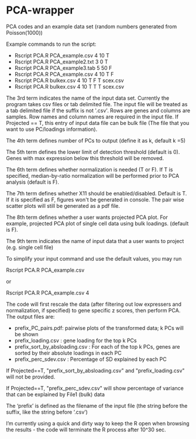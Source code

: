 # PCA-wrapper
PCA codes and an example data set (random numbers generated from Poisson(1000))

Example commands to run the script:
- Rscript PCA.R PCA_example.csv 4 10 T
- Rscript PCA.R PCA_example2.txt 3 0 T
- Rscript PCA.R PCA_example3.tab 5 50 F
- Rscript PCA.R PCA_example.csv 4 10 T F
- Rscript PCA.R bulkex.csv 4 10 T F T scex.csv
- Rscript PCA.R bulkex.csv 4 10 T T T scex.csv

The 3rd term indicates the name of the input data set. 
Currently the program takes csv files or tab delimited file.
The input file will be treated as a tab delimited file if the suffix is not '.csv'.
Rows are genes and columns are samples. Row names and column names are required in the input file.
If Projected == T, this entry of input data file can be bulk file (The file that you want to use PC/loadings information). 

The 4th term defines number of PCs to output (define it as k, default k =5)

The 5th term defines the lower limit of detection threshold (default is 0). Genes with max expression below this threshold will be removed.

The 6th term defines whether normalization is needed (T or F). If T is specified, median-by-ratio normalization will be performed prior to PCA analysis (default is F).

The 7th term defines whether X11 should be enabled/disabled. Default is T. If it is specified as F, figures won't be generated in console. The pair wise scatter plots will still be generated as a pdf file.

The 8th term defines whether a user wants projected PCA plot. For example, projected PCA plot of single cell data using bulk loadings. (default is F).

The 9th term indicates the name of input data that a user wants to project (e.g. single cell file)



To simplify your input command and use the default values, you may run

Rscript PCA.R PCA_example.csv

or

Rscript PCA.R PCA_example.csv 4


The code will first rescale the data (after filtering out low expressers
and normalization, if specified) to gene specific z scores, then perform PCA.
The output files are:

- prefix_PC_pairs.pdf:
pairwise plots of the transformed data; k PCs will be shown
- prefix_loading.csv
: gene loading for the top k PCs
- prefix_sort_by_absloading.csv
: For each of the top k PCs, genes are sorted by their absolute loadings in each PC
- prefix_perc_sdev.csv
: Percentage of SD explained by each PC

If Projected==T, "prefix_sort_by_absloading.csv" and "prefix_loading.csv" will not be provided.

If Projected==T, "prefix_perc_sdev.csv" will show percentage of variance that can be explained by File1 (bulk) data


The ‘prefix’ is defined as the filename of the input file (the string before the suffix, like the string before ‘.csv’) 


I’m currently using a quick and dirty way to keep the R open when browsing the results - the code will terminate the R process after 10^30 sec.
